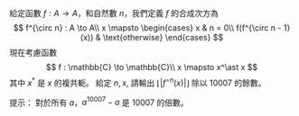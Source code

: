 給定函數 $f : A \to A$，和自然數 $n$，我們定義 $f$ 的合成次方為
$$
f^{\circ n} : A \to A\\
x \mapsto \begin{cases} x & n = 0\\ f(f^{\circ n - 1}(x)) & \text{otherwise} \end{cases}
$$
現在考慮函數
$$
f : \mathbb{C} \to \mathbb{C}\\
x \mapsto x^\ast x
$$
其中 $x^\ast$ 是 $x$ 的複共軛。
給定 $n, x$, 請輸出 $\big\lfloor |f^{\circ n}(x)| \big\rfloor$ 除以 $10007$ 的餘數。


提示：
對於所有 $a$，$a^{10007} - a$ 是 $10007$ 的倍數。
